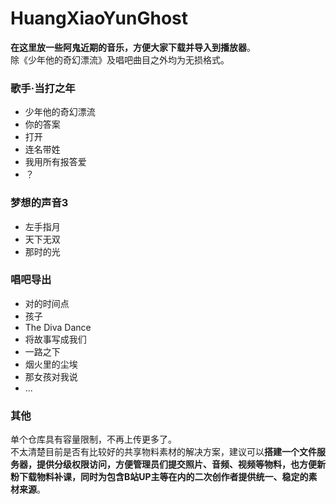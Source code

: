 # HuangXiaoYunGhost
**在这里放一些阿鬼近期的音乐，方便大家下载并导入到播放器**。  
除《少年他的奇幻漂流》及唱吧曲目之外均为无损格式。
### 歌手·当打之年
* 少年他的奇幻漂流
* 你的答案
* 打开
* 连名带姓
* 我用所有报答爱
* ？
### 梦想的声音3
* 左手指月
* 天下无双
* 那时的光
### 唱吧导出
* 对的时间点
* 孩子
* The Diva Dance
* 将故事写成我们
* 一路之下
* 烟火里的尘埃
* 那女孩对我说
* ...
### 其他
单个仓库具有容量限制，不再上传更多了。  
不太清楚目前是否有比较好的共享物料素材的解决方案，建议可以**搭建一个文件服务器，提供分级权限访问，方便管理员们提交照片、音频、视频等物料，也方便新粉下载物料补课，同时为包含B站UP主等在内的二次创作者提供统一、稳定的素材来源**。
